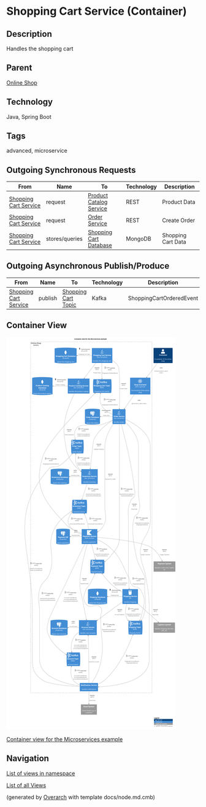 
# Shopping Cart Service (Container)
## Description
Handles the shopping cart

## Parent
[Online Shop](../../../../software-development/architecture/example/microservices/online-shop.md)

## Technology
Java, Spring Boot

## Tags
advanced, microservice
## Outgoing Synchronous Requests 
| From | Name | To | Technology | Description |
|---|---|---|---|---|
| [Shopping Cart Service](../../../../software-development/architecture/example/microservices/shopping-cart-service.md) | request | [Product Catalog Service](../../../../software-development/architecture/example/microservices/product-catalog-service.md) | REST | Product Data |
| [Shopping Cart Service](../../../../software-development/architecture/example/microservices/shopping-cart-service.md) | request | [Order Service](../../../../software-development/architecture/example/microservices/order-service.md) | REST | Create Order |
| [Shopping Cart Service](../../../../software-development/architecture/example/microservices/shopping-cart-service.md) | stores/queries | [Shopping Cart Database](../../../../software-development/architecture/example/microservices/shopping-cart-db.md) | MongoDB | Shopping Cart Data |
## Outgoing Asynchronous Publish/Produce
| From | Name | To | Technology | Description |
|---|---|---|---|---|
| [Shopping Cart Service](../../../../software-development/architecture/example/microservices/shopping-cart-service.md) | publish | [Shopping Cart Topic](../../../../software-development/architecture/example/microservices/shopping-cart-topic.md) | Kafka | ShoppingCartOrderedEvent |

## Container View
![Container view for the Microservices example](../../../../software-development/architecture/example/microservices/container-view.png)

[Container view for the Microservices example](../../../../software-development/architecture/example/microservices/container-view.md)


## Navigation
[List of views in namespace](./views-in-namespace.md)

[List of all Views](../../../../views.md)


(generated by [Overarch](https://github.com/soulspace-org/overarch) with template docs/node.md.cmb)
